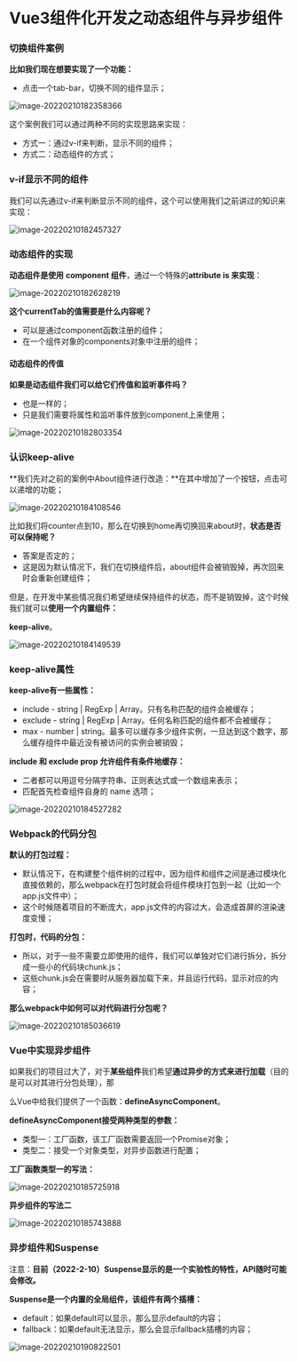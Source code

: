 # Vue3组件化开发之动态组件与异步组件

### 切换组件案例

**比如我们现在想要实现了一个功能：**

- 点击一个tab-bar，切换不同的组件显示；

![image-20220210182358366](D:\截图\03_vue3组件化\image-20220210182358366.png)

这个案例我们可以通过两种不同的实现思路来实现：

- 方式一：通过v-if来判断，显示不同的组件；
- 方式二：动态组件的方式；



### v-if显示不同的组件

我们可以先通过v-if来判断显示不同的组件，这个可以使用我们之前讲过的知识来实现：

![image-20220210182457327](D:\截图\03_vue3组件化\image-20220210182457327.png)



### 动态组件的实现

**动态组件是使用** **component 组件**，通过一个特殊的**attribute is 来实现**：

![image-20220210182628219](D:\截图\03_vue3组件化\image-20220210182628219.png)

**这个currentTab的值需要是什么内容呢？**

- 可以是通过component函数注册的组件；
- 在一个组件对象的components对象中注册的组件；



#### 动态组件的传值

**如果是动态组件我们可以给它们传值和监听事件吗？**

- 也是一样的；
- 只是我们需要将属性和监听事件放到component上来使用；

![image-20220210182803354](D:\截图\03_vue3组件化\image-20220210182803354.png)

### 认识keep-alive

**我们先对之前的案例中About组件进行改造：**在其中增加了一个按钮，点击可以递增的功能；

![image-20220210184108546](D:\截图\03_vue3组件化\image-20220210184108546.png)

比如我们将counter点到10，那么在切换到home再切换回来about时，**状态是否可以保持呢？**

- 答案是否定的；
- 这是因为默认情况下，我们在切换组件后，about组件会被销毁掉，再次回来时会重新创建组件； 

但是，在开发中某些情况我们希望继续保持组件的状态，而不是销毁掉，这个时候我们就可以**使用一个内置组件：**

**keep-alive**。

![image-20220210184149539](D:\截图\03_vue3组件化\image-20220210184149539.png)



### keep-alive属性

**keep-alive有一些属性：**

- include - string | RegExp | Array。只有名称匹配的组件会被缓存；
- exclude - string | RegExp | Array。任何名称匹配的组件都不会被缓存；
- max - number | string。最多可以缓存多少组件实例，一旦达到这个数字，那么缓存组件中最近没有被访问的实例会被销毁；

**include 和 exclude prop 允许组件有条件地缓存：**

- 二者都可以用逗号分隔字符串、正则表达式或一个数组来表示；
- 匹配首先检查组件自身的 name 选项；

![image-20220210184527282](D:\截图\03_vue3组件化\image-20220210184527282.png)



### Webpack的代码分包

**默认的打包过程：**

- 默认情况下，在构建整个组件树的过程中，因为组件和组件之间是通过模块化直接依赖的，那么webpack在打包时就会将组件模块打包到一起（比如一个app.js文件中）；
- 这个时候随着项目的不断庞大，app.js文件的内容过大，会造成首屏的渲染速度变慢； 

**打包时，代码的分包：**

- 所以，对于一些不需要立即使用的组件，我们可以单独对它们进行拆分，拆分成一些小的代码块chunk.js； 
- 这些chunk.js会在需要时从服务器加载下来，并且运行代码，显示对应的内容；

**那么webpack中如何可以对代码进行分包呢？**

![image-20220210185036619](D:\截图\03_vue3组件化\image-20220210185036619.png)



### Vue中实现异步组件

如果我们的项目过大了，对于**某些组件**我们希望**通过异步的方式来进行加载**（目的是可以对其进行分包处理），那

么Vue中给我们提供了一个函数：**defineAsyncComponent**。 

**defineAsyncComponent接受两种类型的参数：**

- 类型一：工厂函数，该工厂函数需要返回一个Promise对象；
- 类型二：接受一个对象类型，对异步函数进行配置； 

**工厂函数类型一的写法：**

![image-20220210185725918](D:\截图\03_vue3组件化\image-20220210185725918.png)

**异步组件的写法二**

![image-20220210185743888](D:\截图\03_vue3组件化\image-20220210185743888.png)



### 异步组件和Suspense

注意：**目前（2022-2-10）Suspense显示的是一个实验性的特性，API随时可能会修改。** 

**Suspense是一个内置的全局组件，该组件有两个插槽：**

- default：如果default可以显示，那么显示default的内容； 
- fallback：如果default无法显示，那么会显示fallback插槽的内容；

![image-20220210190822501](D:\截图\03_vue3组件化\image-20220210190822501.png)